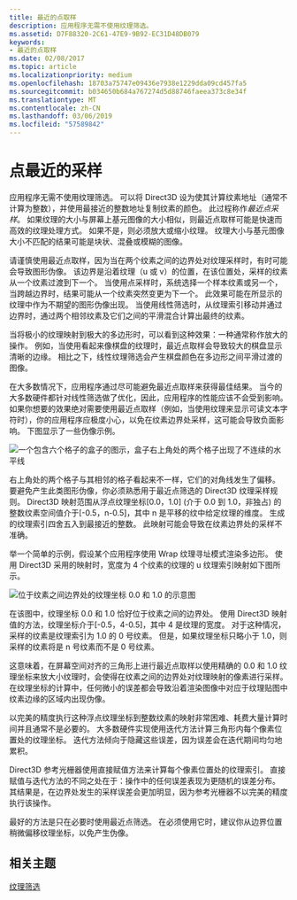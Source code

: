 ```yaml
---
title: 最近的点取样
description: 应用程序无需不使用纹理筛选。
ms.assetid: D7F88320-2C61-47E9-9B92-EC31D48DB079
keywords:
- 最近的点取样
ms.date: 02/08/2017
ms.topic: article
ms.localizationpriority: medium
ms.openlocfilehash: 18703a75747e09436e7938e1229dda09cd457fa5
ms.sourcegitcommit: b034650b684a767274d5d88746faeea373c8e34f
ms.translationtype: MT
ms.contentlocale: zh-CN
ms.lasthandoff: 03/06/2019
ms.locfileid: "57589842"
---
```

# <a name="span-iddirect3dconceptsnearest-pointsamplingspannearest-point-sampling"></a><span id="direct3dconcepts.nearest-point_sampling"></span>点最近的采样


应用程序无需不使用纹理筛选。 可以将 Direct3D 设为使其计算纹素地址（通常不计算为整数），并使用最接近的整数地址复制纹素的颜色。 此过程称作*最近点采样*。 如果纹理的大小与屏幕上基元图像的大小相似，则最近点取样可能是快速而高效的纹理处理方式。 如果不是，则必须放大或缩小纹理。 纹理大小与基元图像大小不匹配的结果可能是块状、混叠或模糊的图像。

请谨慎使用最近点取样，因为当在两个纹素之间的边界处对纹理采样时，有时可能会导致图形伪像。 该边界是沿着纹理（u 或 v）的位置，在该位置处，采样的纹素从一个纹素过渡到下一个。 当使用点采样时，系统选择一个样本纹素或另一个，当跨越边界时，结果可能从一个纹素突然变更为下一个。 此效果可能在所显示的纹理中作为不期望的图形伪像出现。 当使用线性筛选时，从纹理索引移动并通过边界时，通过两个相邻纹素及它们之间的平滑混合计算出最终的纹素。

当将极小的纹理映射到极大的多边形时，可以看到这种效果：一种通常称作放大的操作。 例如，当使用看起来像棋盘的纹理时，最近点取样会导致较大的棋盘显示清晰的边缘。 相比之下，线性纹理筛选会产生棋盘颜色在多边形之间平滑过渡的图像。

在大多数情况下，应用程序通过尽可能避免最近点取样来获得最佳结果。 当今的大多数硬件都针对线性筛选做了优化，因此，应用程序的性能应该不会受到影响。 如果你想要的效果绝对需要使用最近点取样（例如，当使用纹理来显示可读文本字符时），你的应用程序应极度小心，以免在纹素边界处采样，这可能会导致负面影响。 下图显示了一些伪像示例。

![一个包含六个格子的盒子的图示，盒子右上角处的两个格子出现了不连续的水平线](images/ptrtfct.png)

右上角处的两个格子与其相邻的格子看起来不一样，它们的对角线发生了偏移。 要避免产生此类图形伪像，你必须熟悉用于最近点筛选的 Direct3D 纹理采样规则。 Direct3D 映射范围从浮点纹理坐标\[0.0，1.0\] (介于 0.0 到 1.0，非独占) 的整数纹素空间值介于\[-0.5，n-0.5\]，其中 n 是平移的纹中给定纹理的维度。 生成的纹理索引四舍五入到最接近的整数。 此映射可能会导致在纹素边界处的采样不准确。

举一个简单的示例，假设某个应用程序使用 Wrap 纹理寻址模式渲染多边形。 使用 Direct3D 采用的映射时，宽度为 4 个纹素的纹理的 u 纹理索引映射如下图所示。

![位于纹素之间边界处的纹理坐标 0.0 和 1.0 的示意图](images/ptsmpprb.png)

在该图中，纹理坐标 0.0 和 1.0 恰好位于纹素之间的边界处。 使用 Direct3D 映射值的方法，纹理坐标介于\[-0.5，4-0.5\]，其中 4 是纹理的宽度。 对于这种情况，采样的纹素是纹理索引为 1.0 的 0 号纹素。 但是，如果纹理坐标只略小于 1.0，则采样的纹素将是 n 号纹素而不是 0 号纹素。

这意味着，在屏幕空间对齐的三角形上进行最近点取样以使用精确的 0.0 和 1.0 纹理坐标来放大小纹理时，会使得在纹素之间的边界处对纹理映射的像素进行采样。 在纹理坐标的计算中，任何微小的误差都会导致沿着渲染图像中对应于纹理贴图中纹素边缘的区域内出现伪像。

以完美的精度执行这种浮点纹理坐标到整数纹素的映射非常困难、耗费大量计算时间并且通常不是必要的。 大多数硬件实现使用迭代方法计算三角形内每个像素位置处的纹理坐标。 迭代方法倾向于隐藏这些误差，因为误差会在迭代期间均匀地累积。

Direct3D 参考光栅器使用直接赋值方法来计算每个像素位置处的纹理索引。 直接赋值与迭代方法的不同之处在于：操作中的任何误差表现为更随机的误差分布。 其结果是，在边界处发生的采样误差会更加明显，因为参考光栅器不以完美的精度执行该操作。

最好的方法是只在必要时使用最近点筛选。 在必须使用它时，建议你从边界位置稍微偏移纹理坐标，以免产生伪像。

## <a name="span-idrelated-topicsspanrelated-topics"></a><span id="related-topics"></span>相关主题


[纹理筛选](texture-filtering.md)

 

 




